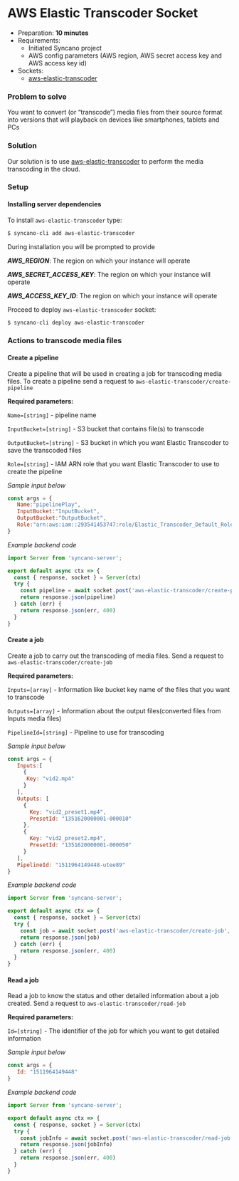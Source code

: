 # AWS Elastic Transcoder Socket

- Preparation: **10 minutes**
- Requirements:
  - Initiated Syncano project
  - AWS config parameters (AWS region, AWS secret access key and AWS access key id)
- Sockets:
  - [aws-elastic-transcoder](https://syncano.io/#/sockets/aws-elastic-transcoder)

### Problem to solve

You want to convert (or “transcode”) media files from their source format into versions that will playback on devices like smartphones, tablets and PCs

### Solution

Our solution is to use [aws-elastic-transcoder](https://syncano.io/#/sockets/aws-elastic-transcoder) to perform the media transcoding in the cloud.

### Setup

#### Installing server dependencies

To install `aws-elastic-transcoder` type:
```sh
$ syncano-cli add aws-elastic-transcoder
```

During installation you will be prompted to provide

**_AWS_REGION_**: The region on which your instance will operate

**_AWS_SECRET_ACCESS_KEY_**: The region on which your instance will operate

**_AWS_ACCESS_KEY_ID_**: The region on which your instance will operate

Proceed to deploy `aws-elastic-transcoder` socket:
```sh
$ syncano-cli deploy aws-elastic-transcoder
```

### Actions to transcode media files

#### Create a pipeline
Create a pipeline that will be used in creating a job for transcoding media files. To create a pipeline send a request to `aws-elastic-transcoder/create-pipeline`

**Required parameters:**

`Name=[string]` - pipeline name

`InputBucket=[string]` - S3 bucket that contains file(s) to transcode

`OutputBucket=[string]` - S3 bucket in which you want Elastic Transcoder to save the transcoded files

`Role=[string]` - IAM ARN role that you want Elastic Transcoder to use to create the pipeline

_Sample input below_

```javascript
const args = {  
   Name:"pipelinePlay",
   InputBucket:"InputBucket",
   OutputBucket:"OutputBucket",
   Role:"arn:aws:iam::293541453747:role/Elastic_Transcoder_Default_Role"
}
```

_Example backend code_

```javascript
import Server from 'syncano-server';

export default async ctx => {
  const { response, socket } = Server(ctx)
  try {
    const pipeline = await socket.post('aws-elastic-transcoder/create-pipeline', ctx.args)
    return response.json(pipeline)
  } catch (err) {
    return response.json(err, 400)
  }
}
```

#### Create a job
Create a job to carry out the transcoding of media files. Send a request to `aws-elastic-transcoder/create-job`

**Required parameters:**

`Inputs=[array]` - Information like bucket key name of the files that you want to transcode

`Outputs=[array]` - Information about the output files(converted files from Inputs media files)

`PipelineId=[string]` - Pipeline to use for transcoding

_Sample input below_

```javascript
const args = {  
   Inputs:[
     {
      Key: "vid2.mp4"
     }
   ],
   Outputs: [
     {
       Key: "vid2_preset1.mp4",
       PresetId: "1351620000001-000010"
     },
     {
       Key: "vid2_preset2.mp4",
       PresetId: "1351620000001-000050"
     }
   ],
   PipelineId: "1511964149448-utee89"
}
```

_Example backend code_

```javascript
import Server from 'syncano-server';

export default async ctx => {
  const { response, socket } = Server(ctx)
  try {
    const job = await socket.post('aws-elastic-transcoder/create-job', ctx.args)
    return response.json(job)
  } catch (err) {
    return response.json(err, 400)
  }
}
```

#### Read a job
Read a job to know the status and other detailed information about a job created. Send a request to `aws-elastic-transcoder/read-job`

**Required parameters:**

`Id=[string]` - The identifier of the job for which you want to get detailed information

_Sample input below_

```javascript
const args = {  
   Id: "1511964149448"
}
```

_Example backend code_

```javascript
import Server from 'syncano-server';

export default async ctx => {
  const { response, socket } = Server(ctx)
  try {
    const jobInfo = await socket.post('aws-elastic-transcoder/read-job', ctx.args)
    return response.json(jobInfo)
  } catch (err) {
    return response.json(err, 400)
  }
}
```